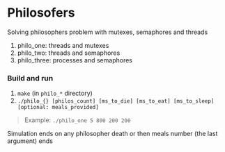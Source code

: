 # Philosofers
Solving philosophers problem with mutexes, semaphores and threads

1. philo_one: threads and mutexes
2. philo_two: threads and semaphores 
3. philo_three: processes and semaphores 

### Build and run
1. ```make``` (in ```philo_*``` directory)
2. ```./philo_{} [philos_count] [ms_to_die] [ms_to_eat] [ms_to_sleep] [optional: meals_provided]```

> Example: ```./philo_one 5 800 200 200```

Simulation ends on any philosopher death or then meals number (the last argument) ends

